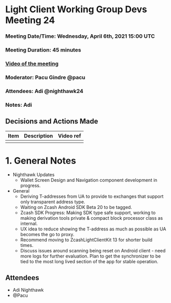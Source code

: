 # Light Client Working Group Devs Meeting 24
### Meeting Date/Time: Wednesday, April 6th, 2021 15:00 UTC
### Meeting Duration: 45 minutes
### [Video of the meeting](not-recorded)
### Moderator: Pacu Gindre @pacu
### Attendees: Adi @nighthawk24
### Notes: Adi

## Decisions and Actions Made
| Item | Description | Video ref |
| ------------- | ----------- | --------- |
| | ||


# 1. General Notes
* Nighthawk Updates
  - Wallet Screen Design and Navigation component development in progress.
* General
  - Deriving T-addresses from UA to provide to exchanges that support only transparent address type.
  - Waiting on Zcash Android SDK Beta 20 to be tagged.
  - Zcash SDK Progress: Making SDK type safe support, working to making derivation tools private & compact block processor class as internal.
  - UX idea to reduce showing the T-address as much as possible as UA becomes the go to proxy.
  - Recommend moving to ZcashLightClientKit 13 for shorter build times.
  - Discuss issues around scanning being reset on Android client - need more logs for further evaluation. Plan to get the synchronizer to be tied to the most long lived section of the app for stable operation.
## Attendees
* Adi Nighthawk
* @Pacu
